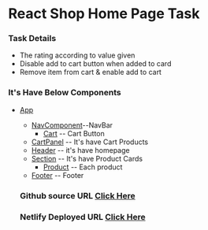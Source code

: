 # React Shop Home Page Task

### Task Details

- The rating according to value given
- Disable add to cart button when added to card
- Remove item from cart & enable add to cart

### It's Have Below Components

- [App](./src/App.jsx)

  - [NavComponent](./src/components/NavComponent.jsx)--NavBar
    - [Cart](./src/components/Cart.jsx) -- Cart Button
  - [CartPanel](./src/components/CartPanel.jsx) -- It's have Cart Products
  - [Header](./src/components/Header.jsx) -- it's have homepage
  - [Section](./src/components/Section.jsx) -- It's have Product Cards
    - [Product](./src/components/Product.jsx) -- Each product
  - [Footer](./src/components/Footer.jsx) -- Footer

  ### Github source URL [Click Here](https://github.com/LoordhuJeyakumar/React-App/tree/shop-homepage)

  ### Netlify Deployed URL [Click Here]()
